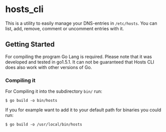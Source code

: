 # hosts_cli

This is a utility to easily manage your DNS-entries in ``/etc/hosts``. You can list, add, remove, comment or uncomment entries with it.

## Getting Started
For compiling the program Go Lang is required. Please note that it was developed and tested in go1.5.1. It can not be guaranteed that Hosts CLI does also work with other versions of Go.

### Compiling it

For Compiling it into the subdirectory ``bin/`` run:

    $ go build -o bin/hosts

If you for example want to add it to your default path for binaries you could run:

    $ go build -o /usr/local/bin/hosts
